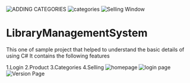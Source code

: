 ![ADDING CATEGORIES](https://user-images.githubusercontent.com/19532057/153449213-c856ae55-e584-4c2e-8779-22b9063f9237.jpg)
![categories](https://user-images.githubusercontent.com/19532057/153449218-a52cd326-9dde-45c5-90cd-8b431134d9b6.jpg)
![Selling Window](https://user-images.githubusercontent.com/19532057/153449221-c4486ccb-7987-4c5a-a2b5-61fbde14e93b.jpg)
# LibraryManagementSystem
This one of sample project that helped to understand the basic details of using C#
It contains the following features

1.Login
2.Product
3.Categories
4.Selling
![homepage](https://user-images.githubusercontent.com/19532057/153447368-55fed553-e527-426d-a9de-05fbf314fb53.jpg)
![login page](https://user-images.githubusercontent.com/19532057/153447377-6c8b074e-dcb6-498e-9975-041d02dbccda.jpg)
![Version Page](https://user-images.githubusercontent.com/19532057/153447382-a9df98c4-1225-4eee-ac09-aef618676fcb.jpg)

